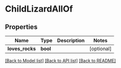 # ChildLizardAllOf


## Properties
Name | Type | Description | Notes
------------ | ------------- | ------------- | -------------
**loves_rocks** | **bool** |  | [optional] 

[[Back to Model list]](../README.md#documentation-for-models) [[Back to API list]](../README.md#documentation-for-api-endpoints) [[Back to README]](../README.md)


